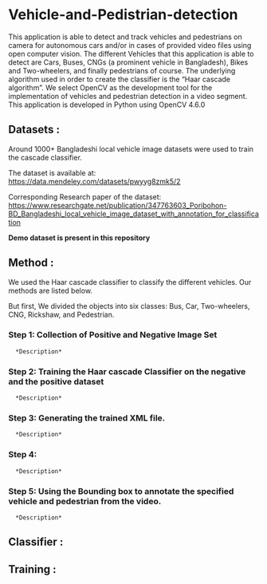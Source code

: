 # Vehicle-and-Pedistrian-detection


This application is able to detect and track vehicles and pedestrians on camera for autonomous cars and/or in cases of provided video files using open computer vision. The different Vehicles that this application is able to detect are Cars, Buses, CNGs (a prominent vehicle in Bangladesh), Bikes and Two-wheelers, and finally pedestrians of course. The underlying algorithm used in order to create the classifier is the “Haar cascade algorithm”. We select OpenCV as the development tool for the implementation of vehicles and pedestrian detection in a video segment. This application is developed in Python using OpenCV 4.6.0

## Datasets : 

Around 1000+ Bangladeshi local vehicle image datasets were used to train the cascade classifier.

The dataset is available at: https://data.mendeley.com/datasets/pwyyg8zmk5/2

Corresponding Research paper of the dataset: https://www.researchgate.net/publication/347763603_Poribohon-BD_Bangladeshi_local_vehicle_image_dataset_with_annotation_for_classification

**Demo dataset is present in this repository**


## Method : 
We used the Haar cascade classifier to classify the different vehicles. Our methods are
listed below.

But first, We divided the objects into six classes: Bus, Car, Two-wheelers, CNG, Rickshaw, and Pedestrian.



### Step 1: Collection of Positive and Negative Image Set
      *Description*
      
### Step 2: Training the Haar cascade Classifier on the negative and the positive dataset
      *Description*
      
### Step 3: Generating the trained XML file.
      *Description*

### Step 4: 

      *Description*
### Step 5: Using the Bounding box to annotate the specified vehicle and pedestrian from the video.
      *Description*




## Classifier : 


## Training : 


